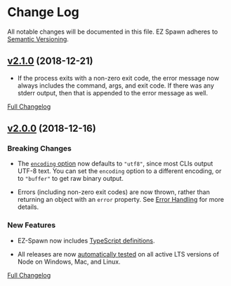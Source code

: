 Change Log
====================================================================================================
All notable changes will be documented in this file.
EZ Spawn adheres to [Semantic Versioning](http://semver.org/).



[v2.1.0](https://github.com/JS-DevTools/ez-spawn/tree/v2.1.0) (2018-12-21)
----------------------------------------------------------------------------------------------------

- If the process exits with a non-zero exit code, the error message now always includes the command, args, and exit code. If there was any stderr output, then that is appended to the error message as well.

[Full Changelog](https://github.com/JS-DevTools/ez-spawn/compare/v2.0.0...v2.1.0)



[v2.0.0](https://github.com/JS-DevTools/ez-spawn/tree/v2.0.0) (2018-12-16)
----------------------------------------------------------------------------------------------------

### Breaking Changes

- The [`encoding` option](https://github.com/JS-DevTools/ez-spawn/tree/8e62bedf1a8fb226b05f46de39ae4f9a9664ad21#options-object) now defaults to `"utf8"`, since most CLIs output UTF-8 text.  You can set the `encoding` option to a different encoding, or to `"buffer"` to get raw binary output.

- Errors (including non-zero exit codes) are now thrown, rather than returning an object with an `error` property.  See [Error Handling](https://github.com/JS-DevTools/ez-spawn/tree/8e62bedf1a8fb226b05f46de39ae4f9a9664ad21#error-handling) for more details.

### New Features

- EZ-Spawn now includes [TypeScript definitions](https://github.com/JS-DevTools/ez-spawn/blob/8e62bedf1a8fb226b05f46de39ae4f9a9664ad21/lib/index.d.ts).

- All releases are now [automatically tested](https://travis-ci.com/JS-DevTools/ez-spawn) on all active LTS versions of Node on Windows, Mac, and Linux.

[Full Changelog](https://github.com/JS-DevTools/ez-spawn/compare/v1.0.0...v2.0.0)
